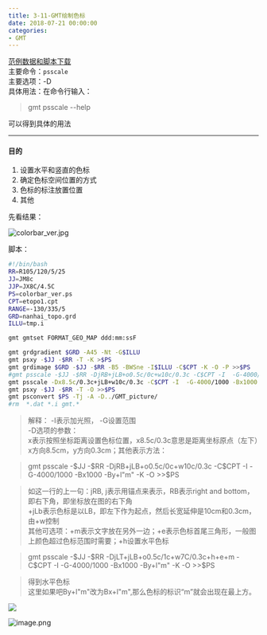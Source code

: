 ```yaml
---
title: 3-11-GMT绘制色标
date: 2018-07-21 00:00:00
categories:
- GMT
---
```

[范例数据和脚本下载](https://github.com/zhongpenggeo/GMT_demo/tree/master/colorbar)  
主要命令：`psscale`  
主要选项：-D  
具体用法：在命令行输入：
> gmt psscale --help

可以得到具体的用法

---
#### 目的
1. 设置水平和竖直的色标
2. 确定色标空间位置的方式
3.  色标的标注放置位置
4. 其他

先看结果：

![colorbar_ver.jpg](https://upload-images.jianshu.io/upload_images/7955445-eb44826a84dcb5e3.jpg?imageMogr2/auto-orient/strip%7CimageView2/2/w/240)

脚本：
```sh
#!/bin/bash
RR=R105/120/5/25
JJ=JM8c
JJP=JX8C/4.5C
PS=colorbar_ver.ps
CPT=etopo1.cpt
RANGE=-130/335/5
GRD=nanhai_topo.grd
ILLU=tmp.i

gmt gmtset FORMAT_GEO_MAP ddd:mm:ssF

gmt grdgradient $GRD -A45 -Nt -G$ILLU 
gmt psxy -$JJ -$RR -T -K >$PS
gmt grdimage $GRD -$JJ -$RR -B5 -BWSne -I$ILLU -C$CPT -K -O -P >>$PS 
#gmt psscale -$JJ -$RR -DjRB+jLB+o0.5c/0c+w10c/0.3c -C$CPT -I  -G-4000/1000 -Bx1000 -By+l"m" -K -O >>$PS
gmt psscale -Dx8.5c/0.3c+jLB+w10c/0.3c -C$CPT -I  -G-4000/1000 -Bx1000 -By+l"m" -K -O >>$PS
gmt psxy -$JJ -$RR -T -O >>$PS
gmt psconvert $PS -Tj -A -D../GMT_picture/ 
#rm  *.dat *.i gmt.* 
```
>解释：
> -I表示加光照， -G设置范围  
> -D选项的参数：  
> x表示按照坐标距离设置色标位置，x8.5c/0.3c意思是距离坐标原点（左下）x方向8.5cm，y方向0.3cm；其他表示方法：  

> gmt psscale -\$JJ -\$RR -DjRB+jLB+o0.5c/0c+w10c/0.3c -C\$CPT -I  -G-4000/1000 -Bx1000 -By+l"m" -K -O >>\$PS  

> 如这一行的上一句：jRB, j表示用锚点来表示，RB表示right and bottom，即右下角，即坐标放在图的右下角  
> +jLb表示色标是以LB，即左下作为起点，然后长宽延伸是10cm和0.3cm，由+w控制  
> 其他可选项：+m表示文字放在另外一边；+e表示色标首尾三角形，一般图上颜色超过色标范围时需要；+h设置水平色标  

> gmt psscale -\$JJ -\$RR -DjLT+jLB+o0.5c/1c+w7C/0.3c+h+e+m -C\$CPT -I  -G-4000/1000 -Bx1000 -By+l"m" -K -O >>\$PS

> 得到水平色标  
这里如果吧By+l"m"改为Bx+l"m",那么色标的标识“m”就会出现在最上方。


![](https://upload-images.jianshu.io/upload_images/7955445-352fb4bf078e68bc.jpg?imageMogr2/auto-orient/strip%7CimageView2/2/w/240)

![image.png](https://upload-images.jianshu.io/upload_images/7955445-60c36ce10d20e293.png?imageMogr2/auto-orient/strip%7CimageView2/2/w/240)
